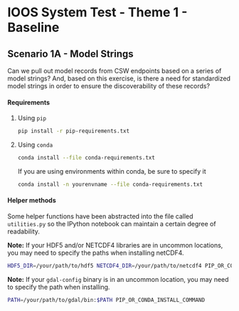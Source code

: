 # IOOS System Test - Theme 1 - Baseline

## Scenario 1A - Model Strings

 Can we pull out model records from CSW endpoints based on a series of model strings? And, based on this exercise, is there a need for standardized model strings in order to ensure the discoverability of these records?


#### Requirements

1. Using `pip`
    ```bash
    pip install -r pip-requirements.txt
    ```

2. Using `conda`
    ```bash
    conda install --file conda-requirements.txt
    ```
    If you are using environments within conda, be sure to specify it
    ```bash
    conda install -n yourenvname --file conda-requirements.txt
    ```

#### Helper methods

Some helper functions have been abstracted into the file called `utilities.py`
so the IPython notebook can maintain a certain degree of readability.


**Note:** If your HDF5 and/or NETCDF4 libraries are in uncommon locations, you
may need to specify the paths when installing netCDF4.
```bash
HDF5_DIR=/your/path/to/hdf5 NETCDF4_DIR=/your/path/to/netcdf4 PIP_OR_CONDA_INSTALL_COMMAND
```

**Note:** If your `gdal-config` binary is in an uncommon location, you may need
to specify the path when installing.
```bash
PATH=/your/path/to/gdal/bin:$PATH PIP_OR_CONDA_INSTALL_COMMAND
```
